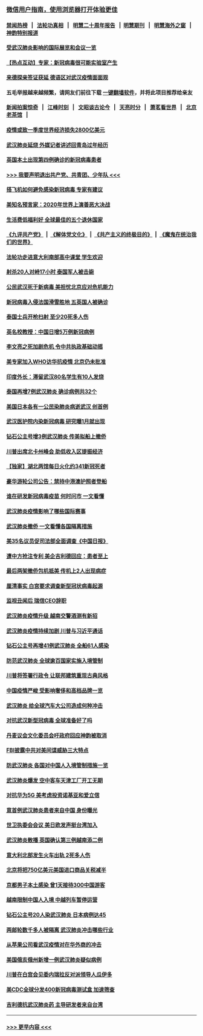 ### [微信用户指南，使用浏览器打开体验更佳](https://github.com/gfw-breaker/banned-news1/blob/master/indexes/wechat-guide.md?t=0)
#### [禁闻热榜](热点新闻.md?t=0)  &nbsp;&nbsp;|&nbsp;&nbsp; [法轮功真相](https://github.com/gfw-breaker/truth/blob/master/README.md?t=0) &nbsp;&nbsp;|&nbsp;&nbsp; [明慧二十周年报告](https://github.com/gfw-breaker/mh-reports/blob/master/README.md?t=0) &nbsp;&nbsp;|&nbsp;&nbsp;[明慧期刊](https://github.com/gfw-breaker/mh-qikan) &nbsp;&nbsp;|&nbsp;&nbsp; [明慧海外之窗](https://github.com/gfw-breaker/mh-news/blob/master/README.md?t=0) &nbsp;&nbsp;|&nbsp;&nbsp; [神韵特别报道](https://github.com/gfw-breaker/mh-news/blob/master/shenyun.md?t=0)
#### [受武汉肺炎影响的国际展览和会议一览](../pages/nsc418/n11856420.md?t=02100433) 
#### [【热点互动】专家：新冠病毒很可能实验室产生](../pages/nsc418/n11856378.md?t=02100433) 
#### [来德探亲签证获延 德语区对武汉疫情面面观](../pages/nsc418/n11856283.md?t=02100433) 
#### 五毛举报越来越频繁，请网友们前往下载 [一键翻墙软件](https://github.com/gfw-breaker/ssr-accounts)，并将此项目推荐给亲友
#### [新闻拍案惊奇](https://github.com/gfw-breaker/banned-news1/blob/master/pages/link4.md) &nbsp;&nbsp;|&nbsp;&nbsp; [江峰时刻](https://github.com/gfw-breaker/banned-news1/blob/master/pages/link4.md) &nbsp;&nbsp;|&nbsp;&nbsp; [文昭谈古论今](https://github.com/gfw-breaker/banned-news1/blob/master/pages/link4.md) &nbsp;&nbsp;|&nbsp;&nbsp; [天亮时分](https://github.com/gfw-breaker/banned-news1/blob/master/pages/link4.md) &nbsp;&nbsp;|&nbsp;&nbsp; [萧茗看世界](https://github.com/gfw-breaker/banned-news1/blob/master/pages/link4.md) &nbsp;&nbsp;|&nbsp;&nbsp; [北京老茶馆](https://github.com/gfw-breaker/banned-news1/blob/master/pages/link4.md) &nbsp;&nbsp;|&nbsp;&nbsp; 
#### [疫情或致一季度世界经济损失2800亿美元](../pages/nsc418/n11855639.md?t=02100433) 
#### [武汉肺炎延烧 外媒记者讲述回青岛过年经历](../pages/nsc418/n11856159.md?t=02100433) 
#### [英国本土出现第四例确诊的新冠病毒患者](../pages/nsc418/n11855930.md?t=02100433) 
#### [>>> 我要声明退出共产党、共青团、少年队 <<<](https://github.com/begood0513/goodnews/blob/master/quit/letter.md) 
#### [搭飞机如何避免感染新冠病毒 专家有建议](../pages/nsc418/n11853427.md?t=02100433) 
#### [美知名预言家：2020年世界上演善恶大决战](../pages/nsc418/n11855418.md?t=02100433) 
#### [生活费低福利好 全球最佳的五个退休国家](../pages/nsc418/n11848347.md?t=02100433) 
#### [《九评共产党》](https://github.com/begood0513/9ping.md/blob/master/README.md) &nbsp;|&nbsp; [《解体党文化》](../../../../jtdwh.md/blob/master/README.md)  &nbsp;|&nbsp; [《共产主义的终极目的》](../../../../gczydzjmd.md/blob/master/README.md) &nbsp;|&nbsp; [《魔鬼在统治我们的世界》](../../../../mgztzwmdsj.md/blob/master/README.md) 
#### [法轮功走进意大利南部高中课堂 学生欢迎](../pages/nsc418/n11853859.md?t=02100433) 
#### [射杀20人对峙17小时 泰国军人被击毙](../pages/nsc418/n11854869.md?t=02100433) 
#### [公民武汉死于新病毒 美担忧北京应对危机能力](../pages/nsc418/n11854331.md?t=02100433) 
#### [新冠病毒入侵法国滑雪胜地 五英国人被确诊](../pages/nsc418/n11854307.md?t=02100433) 
#### [泰国士兵开枪扫射 至少20死多人伤](../pages/nsc418/n11854276.md?t=02100433) 
#### [英名校教授：中国日增5万例新冠病例](../pages/nsc418/n11854174.md?t=02100433) 
#### [李文亮之死加剧危机 令中共执政基础动摇](../pages/nsc418/n11854003.md?t=02100433) 
#### [美专家加入WHO访华抗疫情 北京仍未批准](../pages/nsc418/n11854043.md?t=02100433) 
#### [印度外长：滞留武汉80名学生有10人发烧](../pages/nsc418/n11853821.md?t=02100433) 
#### [泰国再增7例武汉肺炎 确诊病例共32个](../pages/nsc418/n11853808.md?t=02100433) 
#### [美国日本各有一公民染肺炎病逝武汉 创首例](../pages/nsc418/n11853509.md?t=02100433) 
#### [武汉医护院内染新冠病毒 研究曝1月就出现](../pages/nsc418/n11852928.md?t=02100433) 
#### [钻石公主号增3例武汉肺炎 传美拟船上撤侨](../pages/nsc418/n11853240.md?t=02100433) 
#### [川普出席北卡州峰会 助低收入区提振经济](../pages/nsc418/n11853232.md?t=02100433) 
#### [【独家】湖北两馆每日火化约341新冠死者](../pages/nsc418/n11845444.md?t=02100433) 
#### [豪华游轮公司公告：禁持中港澳护照者登船](../pages/nsc418/n11852761.md?t=02100433) 
#### [谁在研发新冠病毒疫苗 何时问市 一文看懂](../pages/nsc418/n11852840.md?t=02100433) 
#### [武汉肺炎疫情影响了哪些国际赛事](../pages/nsc418/n11852441.md?t=02100433) 
#### [武汉肺炎撤侨 一文看懂各国隔离措施](../pages/nsc418/n11844216.md?t=02100433) 
#### [美35名议员促司法部全面调查《中国日报》](../pages/nsc418/n11852435.md?t=02100433) 
#### [遭中方抢注专利 美企吉利德回应：患者至上](../pages/nsc418/n11852037.md?t=02100433) 
#### [最后两架撤侨包机抵美 传机上2人出现病症](../pages/nsc418/n11852173.md?t=02100433) 
#### [厘清事实 白宫要求调查新型冠状病毒起源](../pages/nsc418/n11852106.md?t=02100433) 
#### [监视丑闻后 瑞信CEO辞职](../pages/nsc418/n11852127.md?t=02100433) 
#### [武汉肺炎疫情升级 越南交警酒测有新招](../pages/nsc418/n11851632.md?t=02100433) 
#### [武汉肺炎疫情持续加剧 川普与习近平通话](../pages/nsc418/n11851613.md?t=02100433) 
#### [钻石公主号再增41例武汉肺炎 全船61人感染](../pages/nsc418/n11850401.md?t=02100433) 
#### [防范武汉肺炎 全球逾百国家实施入境管制](../pages/nsc418/n11850557.md?t=02100433) 
#### [川普将签署行政令 让联邦建筑重现古典风格](../pages/nsc418/n11850654.md?t=02100433) 
#### [中国疫情严峻 受影响奢侈和高档品牌一览](../pages/nsc418/n11850319.md?t=02100433) 
#### [武汉肺炎 给全球汽车大公司造成何种冲击](../pages/nsc418/n11850056.md?t=02100433) 
#### [对抗武汉新型冠病毒 全球准备好了吗](../pages/nsc418/n11850142.md?t=02100433) 
#### [丹麦议会文化委员会吁政府回应神韵被取消](../pages/nsc418/n11849312.md?t=02100433) 
#### [FBI披露中共对美间谍威胁三大特点](../pages/nsc418/n11849700.md?t=02100433) 
#### [防武汉肺炎 各国对中国人入境管制措施一览](../pages/nsc418/n11838726.md?t=02100433) 
#### [武汉肺炎爆发 空中客车天津工厂开工无期](../pages/nsc418/n11849634.md?t=02100433) 
#### [对抗华为5G 美考虑投资诺基亚和爱立信](../pages/nsc418/n11849510.md?t=02100433) 
#### [意首例武汉肺炎患者来自中国 身份曝光](../pages/nsc418/n11849454.md?t=02100433) 
#### [世卫执委会会议 美日欧发声挺台湾加入](../pages/nsc418/n11849433.md?t=02100433) 
#### [武汉肺炎散播 英国确认第三例越南添二例](../pages/nsc418/n11849439.md?t=02100433) 
#### [意大利北部发生火车出轨 2死多人伤](../pages/nsc418/n11848999.md?t=02100433) 
#### [北京将把750亿美元美国进口商品关税减半](../pages/nsc418/n11848896.md?t=02100433) 
#### [京都男子本土感染 曾1天接待300中国游客](../pages/nsc418/n11848641.md?t=02100433) 
#### [越南限制中国人入境 中越列车暂停运营](../pages/nsc418/n11847844.md?t=02100433) 
#### [钻石公主号20人染武汉肺炎 日本病例达45](../pages/nsc418/n11847823.md?t=02100433) 
#### [两邮轮数千多人被隔离 武汉肺炎冲击哪些行业](../pages/nsc418/n11847456.md?t=02100433) 
#### [从苹果公司看武汉疫情对在华外商的冲击](../pages/nsc418/n11847586.md?t=02100433) 
#### [美国俄亥俄州新增一例武汉肺炎疑似病例](../pages/nsc418/n11847714.md?t=02100433) 
#### [川普在白宫会见委内瑞拉反对派领导人瓜伊多](../pages/nsc418/n11847391.md?t=02100433) 
#### [美CDC全球分发400新冠病毒测试盒 加速筛查](../pages/nsc418/n11847260.md?t=02100433) 
#### [吉利德抗武汉肺炎药 主导研发者来自台湾](../pages/nsc418/n11847064.md?t=02100433) 

----
#### [ >>> 更早内容 <<< ](../indexes/nsc418-earlier.md)
